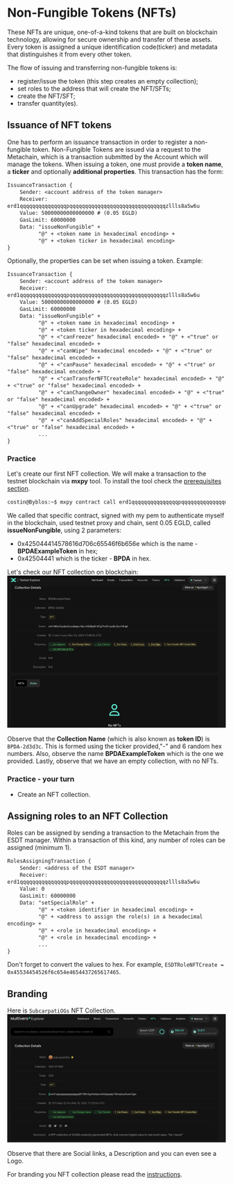 # Non-Fungible Tokens (NFTs)

These NFTs are unique, one-of-a-kind tokens that are built on blockchain technology, allowing for secure ownership and transfer of these assets.
Every token is assigned a unique identification code(ticker) and metadata that distinguishes it from every other token.

The flow of issuing and transferring non-fungible tokens is:
* register/issue the token (this step creates an empty collection);
* set roles to the address that will create the NFT/SFTs;
* create the NFT/SFT;
* transfer quantity(es).


## Issuance of NFT tokens

One has to perform an issuance transaction in order to register a non-fungible token.
Non-Fungible Tokens are issued via a request to the Metachain, which is a transaction submitted by the Account which will manage the tokens.
When issuing a token, one must provide a **token name**, a **ticker** and optionally **additional properties**. This transaction has the form:

```
IssuanceTransaction {
    Sender: <account address of the token manager>
    Receiver: erd1qqqqqqqqqqqqqqqpqqqqqqqqqqqqqqqqqqqqqqqqqqqqqqqzllls8a5w6u
    Value: 50000000000000000 # (0.05 EGLD)
    GasLimit: 60000000
    Data: "issueNonFungible" +
          "@" + <token name in hexadecimal encoding> +
          "@" + <token ticker in hexadecimal encoding>
}

```

Optionally, the properties can be set when issuing a token. Example:

```
IssuanceTransaction {
    Sender: <account address of the token manager>
    Receiver: erd1qqqqqqqqqqqqqqqpqqqqqqqqqqqqqqqqqqqqqqqqqqqqqqqzllls8a5w6u
    Value: 50000000000000000 # (0.05 EGLD)
    GasLimit: 60000000
    Data: "issueNonFungible" +
          "@" + <token name in hexadecimal encoding> +
          "@" + <token ticker in hexadecimal encoding> +
          "@" + <"canFreeze" hexadecimal encoded> + "@" + <"true" or "false" hexadecimal encoded> +
          "@" + <"canWipe" hexadecimal encoded> + "@" + <"true" or "false" hexadecimal encoded> +
          "@" + <"canPause" hexadecimal encoded> + "@" + <"true" or "false" hexadecimal encoded> +
          "@" + <"canTransferNFTCreateRole" hexadecimal encoded> + "@" + <"true" or "false" hexadecimal encoded> +
          "@" + <"canChangeOwner" hexadecimal encoded> + "@" + <"true" or "false" hexadecimal encoded> +
          "@" + <"canUpgrade" hexadecimal encoded> + "@" + <"true" or "false" hexadecimal encoded> +
          "@" + <"canAddSpecialRoles" hexadecimal encoded> + "@" + <"true" or "false" hexadecimal encoded> +
          ...
}
```

### Practice

Let's create our first NFT collection. We will make a transaction to the testnet blockchain via **mxpy** tool.
To install the tool check the [prerequisites section](../../../smart-contracts/lab/content/prerequisites.md).

```bash
costin@Byblos:~$ mxpy contract call erd1qqqqqqqqqqqqqqqpqqqqqqqqqqqqqqqqqqqqqqqqqqqqqqqzllls8a5w6u --pem ~/multiversX/keys/shard0.pem --proxy https://testnet-api.multiversx.com --chain T --recall-nonce --gas-limit 60000000 --value 50000000000000000 --function issueNonFungible --arguments 0x425044414578616d706c65546f6b656e 0x42504441  --send
```

We called that specific contract, signed with my pem to authenticate myself in the blockchain, used testnet proxy and chain, sent 0.05 EGLD, called **issueNonFungible**, using 2 parameters:
* 0x425044414578616d706c65546f6b656e which is the name - **BPDAExampleToken** in hex;
* 0x42504441 which is the ticker - **BPDA** in hex.

Let's check our NFT collection on blockchain:
![BPDA_NFT](../media/bpda_nft.png)

Observe that the **Collection Name** (which is also known as **token ID**) is `BPDA-2d3d3c`. This is formed using the ticker provided,"-" and 6 random hex numbers.
Also, observe the name **BPDAExampleToken** which is the one we provided.
Lastly, observe that we have an empty collection, with no NFTs. 

### Practice - your turn

* Create an NFT collection.

## Assigning roles to an NFT Collection

Roles can be assigned by sending a transaction to the Metachain from the ESDT manager.
Within a transaction of this kind, any number of roles can be assigned (minimum 1).

```
RolesAssigningTransaction {
    Sender: <address of the ESDT manager>
    Receiver: erd1qqqqqqqqqqqqqqqpqqqqqqqqqqqqqqqqqqqqqqqqqqqqqqqzllls8a5w6u
    Value: 0
    GasLimit: 60000000
    Data: "setSpecialRole" +
          "@" + <token identifier in hexadecimal encoding> +
          "@" + <address to assign the role(s) in a hexadecimal encoding> +
          "@" + <role in hexadecimal encoding> +
          "@" + <role in hexadecimal encoding> +
          ...
}
```

Don't forget to convert the values to hex.
For example, `ESDTRoleNFTCreate = 0x45534454526f6c654e4654437265617465`.




## Branding

Here is `SubcarpatiOGs` NFT Collection.
![Stramosi NFT](../media/stramosi.png)

Observe that there are Social links, a Description and you can even see a Logo.

For branding you NFT collection please read the [instructions](https://docs.multiversx.com/tokens/nft-tokens#branding).